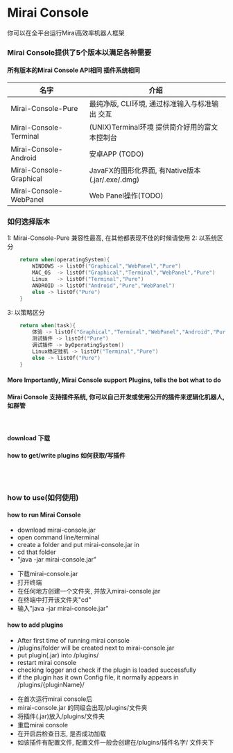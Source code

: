 # Mirai Console
你可以在全平台运行Mirai高效率机器人框架
### Mirai Console提供了5个版本以满足各种需要
#### 所有版本的Mirai Console API相同 插件系统相同

|  名字    | 介绍 |
| --- | --- |
| Mirai-Console-Pure  |  最纯净版, CLI环境, 通过标准输入与标准输出 交互 |
| Mirai-Console-Terminal  |  (UNIX)Terminal环境 提供简介好用的富文本控制台 |
| Mirai-Console-Android   |  安卓APP (TODO) |
| Mirai-Console-Graphical  |  JavaFX的图形化界面, 有Native版本(.jar/.exe/.dmg) |
| Mirai-Console-WebPanel  |   Web Panel操作(TODO) |



### 如何选择版本
1:  Mirai-Console-Pure 兼容性最高, 在其他都表现不佳的时候请使用
2:  以系统区分
```kotlin
    return when(operatingSystem){
        WINDOWS -> listOf("Graphical","WebPanel","Pure")
        MAC_OS  -> listOf("Graphical","Terminal","WebPanel","Pure") 
        Linux   -> listOf("Terminal","Pure")
        ANDROID -> listOf("Android","Pure","WebPanel") 
        else -> listOf("Pure") 
    }      
```
3: 以策略区分
```kotlin
    return when(task){
        体验 -> listOf("Graphical","Terminal","WebPanel","Android","Pure")
        测试插件 -> listOf("Pure") 
        调试插件 -> byOperatingSystem() 
        Linux稳定挂机 -> listOf("Terminal","Pure") 
        else -> listOf("Pure") 
    }      
```


#### More Importantly, Mirai Console support <b>Plugins</b>, tells the bot what to do
#### Mirai Console 支持插件系统, 你可以自己开发或使用公开的插件来逻辑化机器人, 如群管
<br>

#### download 下载
#### how to get/write plugins 如何获取/写插件
<br>
<br>

### how to use(如何使用)
#### how to run Mirai Console
<ul>
    <li>download mirai-console.jar</li>
    <li>open command line/terminal</li>
    <li>create a folder and put mirai-console.jar in</li>
    <li>cd that folder</li>
    <li>"java -jar mirai-console.jar"</li>
</ul>

<ul>
    <li>下载mirai-console.jar</li>
    <li>打开终端</li>
    <li>在任何地方创建一个文件夹, 并放入mirai-console.jar</li>
    <li>在终端中打开该文件夹"cd"</li>
    <li>输入"java -jar mirai-console.jar"</li>
</ul>

#### how to add plugins
<ul>
    <li>After first time of running mirai console</li>
    <li>/plugins/folder will be created next to mirai-console.jar</li>
    <li>put plugin(.jar) into /plugins/</li>
    <li>restart mirai console</li>
    <li>checking logger and check if the plugin is loaded successfully</li>
    <li>if the plugin has it own Config file, it normally appears in /plugins/{pluginName}/</li>
</ul>

<ul>
    <li>在首次运行mirai console后</li>
    <li>mirai-console.jar 的同级会出现/plugins/文件夹</li>
    <li>将插件(.jar)放入/plugins/文件夹</li>
    <li>重启mirai console</li>
    <li>在开启后检查日志, 是否成功加载</li>
    <li>如该插件有配置文件, 配置文件一般会创建在/plugins/插件名字/ 文件夹下</li>
</ul>


